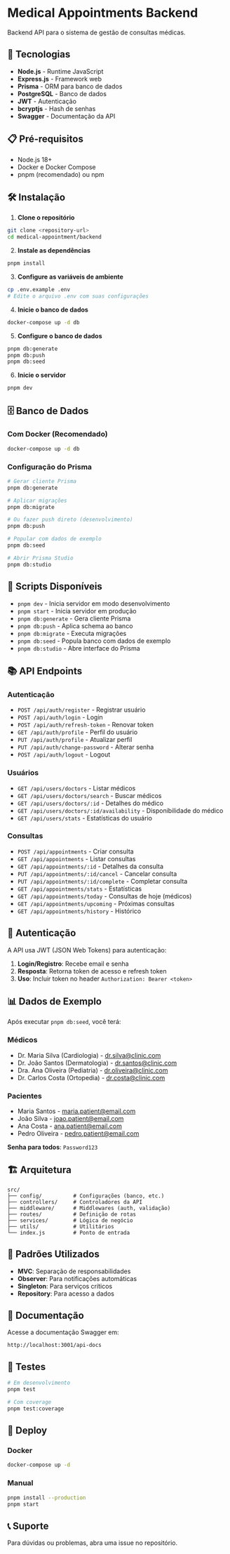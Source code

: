 # Medical Appointments Backend

Backend API para o sistema de gestão de consultas médicas.

## 🚀 Tecnologias

-   **Node.js** - Runtime JavaScript
-   **Express.js** - Framework web
-   **Prisma** - ORM para banco de dados
-   **PostgreSQL** - Banco de dados
-   **JWT** - Autenticação
-   **bcryptjs** - Hash de senhas
-   **Swagger** - Documentação da API

## 📋 Pré-requisitos

-   Node.js 18+
-   Docker e Docker Compose
-   pnpm (recomendado) ou npm

## 🛠️ Instalação

1. **Clone o repositório**

```bash
git clone <repository-url>
cd medical-appointment/backend
```

2. **Instale as dependências**

```bash
pnpm install
```

3. **Configure as variáveis de ambiente**

```bash
cp .env.example .env
# Edite o arquivo .env com suas configurações
```

4. **Inicie o banco de dados**

```bash
docker-compose up -d db
```

5. **Configure o banco de dados**

```bash
pnpm db:generate
pnpm db:push
pnpm db:seed
```

6. **Inicie o servidor**

```bash
pnpm dev
```

## 🗄️ Banco de Dados

### Com Docker (Recomendado)

```bash
docker-compose up -d db
```

### Configuração do Prisma

```bash
# Gerar cliente Prisma
pnpm db:generate

# Aplicar migrações
pnpm db:migrate

# Ou fazer push direto (desenvolvimento)
pnpm db:push

# Popular com dados de exemplo
pnpm db:seed

# Abrir Prisma Studio
pnpm db:studio
```

## 🔧 Scripts Disponíveis

-   `pnpm dev` - Inicia servidor em modo desenvolvimento
-   `pnpm start` - Inicia servidor em produção
-   `pnpm db:generate` - Gera cliente Prisma
-   `pnpm db:push` - Aplica schema ao banco
-   `pnpm db:migrate` - Executa migrações
-   `pnpm db:seed` - Popula banco com dados de exemplo
-   `pnpm db:studio` - Abre interface do Prisma

## 📚 API Endpoints

### Autenticação

-   `POST /api/auth/register` - Registrar usuário
-   `POST /api/auth/login` - Login
-   `POST /api/auth/refresh-token` - Renovar token
-   `GET /api/auth/profile` - Perfil do usuário
-   `PUT /api/auth/profile` - Atualizar perfil
-   `PUT /api/auth/change-password` - Alterar senha
-   `POST /api/auth/logout` - Logout

### Usuários

-   `GET /api/users/doctors` - Listar médicos
-   `GET /api/users/doctors/search` - Buscar médicos
-   `GET /api/users/doctors/:id` - Detalhes do médico
-   `GET /api/users/doctors/:id/availability` - Disponibilidade do médico
-   `GET /api/users/stats` - Estatísticas do usuário

### Consultas

-   `POST /api/appointments` - Criar consulta
-   `GET /api/appointments` - Listar consultas
-   `GET /api/appointments/:id` - Detalhes da consulta
-   `PUT /api/appointments/:id/cancel` - Cancelar consulta
-   `PUT /api/appointments/:id/complete` - Completar consulta
-   `GET /api/appointments/stats` - Estatísticas
-   `GET /api/appointments/today` - Consultas de hoje (médicos)
-   `GET /api/appointments/upcoming` - Próximas consultas
-   `GET /api/appointments/history` - Histórico

## 🔐 Autenticação

A API usa JWT (JSON Web Tokens) para autenticação:

1. **Login/Registro**: Recebe email e senha
2. **Resposta**: Retorna token de acesso e refresh token
3. **Uso**: Incluir token no header `Authorization: Bearer <token>`

## 📊 Dados de Exemplo

Após executar `pnpm db:seed`, você terá:

### Médicos

-   Dr. Maria Silva (Cardiologia) - dr.silva@clinic.com
-   Dr. João Santos (Dermatologia) - dr.santos@clinic.com
-   Dra. Ana Oliveira (Pediatria) - dr.oliveira@clinic.com
-   Dr. Carlos Costa (Ortopedia) - dr.costa@clinic.com

### Pacientes

-   Maria Santos - maria.patient@email.com
-   João Silva - joao.patient@email.com
-   Ana Costa - ana.patient@email.com
-   Pedro Oliveira - pedro.patient@email.com

**Senha para todos**: `Password123`

## 🏗️ Arquitetura

```
src/
├── config/          # Configurações (banco, etc.)
├── controllers/     # Controladores da API
├── middleware/      # Middlewares (auth, validação)
├── routes/          # Definição de rotas
├── services/        # Lógica de negócio
├── utils/           # Utilitários
└── index.js         # Ponto de entrada
```

## 🔄 Padrões Utilizados

-   **MVC**: Separação de responsabilidades
-   **Observer**: Para notificações automáticas
-   **Singleton**: Para serviços críticos
-   **Repository**: Para acesso a dados

## 📝 Documentação

Acesse a documentação Swagger em:

```
http://localhost:3001/api-docs
```

## 🧪 Testes

```bash
# Em desenvolvimento
pnpm test

# Com coverage
pnpm test:coverage
```

## 🚀 Deploy

### Docker

```bash
docker-compose up -d
```

### Manual

```bash
pnpm install --production
pnpm start
```

## 📞 Suporte

Para dúvidas ou problemas, abra uma issue no repositório.
